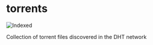 torrents 
========
![Indexed](https://img.shields.io/badge/indexed-64150-blue)

Collection of torrent files discovered in the DHT network
